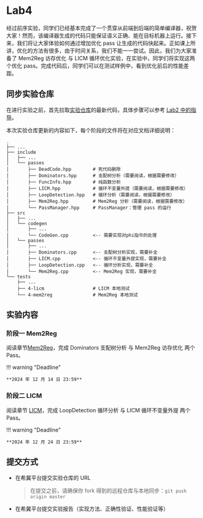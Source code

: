 # Lab4

经过前序实验，同学们已经基本完成了一个贯穿从前端到后端的简单编译器，祝贺大家！然而，该编译器生成的代码只能保证语义正确、能在目标机器上运行。接下来，我们将让大家体验如何通过增加优化 pass 让生成的代码快起来。正如课上所讲，优化的方法有很多，由于时间关系，我们不能一一尝试。因此，我们为大家准备了 Mem2Reg 访存优化 与 LICM 循环优化实验，在实验中，同学们将实现这两个优化 pass。完成代码后，同学们可以在测试样例中，看到优化前后的性能差距。


## 同步实验仓库

在进行实验之前，首先拉取[实验仓库](https://cscourse.ustc.edu.cn/vdir/Gitlab/compiler_staff/2024ustc-jianmu-compiler)的最新代码，具体步骤可以参考 [Lab2 中的指导](../lab2/index.md#实验要求)。

本次实验仓库更新的内容如下，每个阶段的文件将在对应文档详细说明：

```
.
├── ...
├── include
│   ├── ...	
│   └── passes
│       ├── DeadCode.hpp        # 死代码删除
│       ├── Dominators.hpp      # 支配树分析（需要阅读，根据需要修改）
│       ├── FuncInfo.hpp        # 纯函数分析
│       ├── LICM.hpp            # 循环不变量外提（需要阅读，根据需要修改）
│       ├── LoopDetection.hpp   # 循环分析（需要阅读，根据需要修改）
│       ├── Mem2Reg.hpp         # Mem2Reg 分析（需要阅读，根据需要修改）
│       └── PassManager.hpp     # PassManager：管理 pass 的运行
├── src
│   ├── ...
│   └── codegen
│       ├── ...
│       └── CodeGen.cpp         <-- 需要实现对phi指令的处理
│   └── passes
│       ├── ...
│       ├── Dominators.cpp      <-- 支配树分析实现，需要补全
│       ├── LICM.cpp            <-- 循环不变量外提实现，需要补全
│       ├── LoopDetection.cpp   <-- 循环分析实现，需要补全
│       └── Mem2Reg.cpp         <-- Mem2Reg 实现，需要补全
└── tests
    ├── ...
    ├── 4-licm                  # LICM 本地测试
    └── 4-mem2reg               # Mem2Reg 本地测试
```

## 实验内容

### 阶段一 Mem2Reg

阅读章节[Mem2Reg](./Mem2Reg.md)，完成 Dominators 支配树分析 与 Mem2Reg 访存优化 两个Pass。

!!! warning "Deadline"

    **2024 年 12 月 14 日 23:59**

### 阶段二 LICM

阅读章节 [LICM](./LICM.md)，完成 LoopDetection 循环分析 与 LICM 循环不变量外提 两个Pass。

!!! warning "Deadline"

    **2024 年 12 月 24 日 23:59**

## 提交方式

- 在希冀平台提交实验仓库的 URL

  > 在提交之前，请确保你 fork 得到的远程仓库与本地同步：`git push origin master`
  
- 在希冀平台提交实验报告（实现方法、正确性验证、性能验证等）
